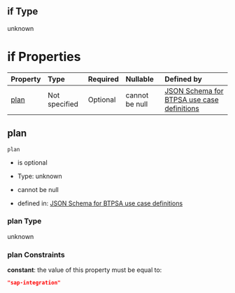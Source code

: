 ## if Type

unknown

# if Properties

| Property      | Type          | Required | Nullable       | Defined by                                                                                                                                                                                                                                  |
| :------------ | :------------ | :------- | :------------- | :------------------------------------------------------------------------------------------------------------------------------------------------------------------------------------------------------------------------------------------ |
| [plan](#plan) | Not specified | Optional | cannot be null | [JSON Schema for BTPSA use case definitions](btpsa-usecase-properties-services-items-allof-1-then-allof-83-then-allof-1-if-properties-plan.md "undefined#/properties/services/items/allOf/1/then/allOf/83/then/allOf/1/if/properties/plan") |

## plan



`plan`

*   is optional

*   Type: unknown

*   cannot be null

*   defined in: [JSON Schema for BTPSA use case definitions](btpsa-usecase-properties-services-items-allof-1-then-allof-83-then-allof-1-if-properties-plan.md "undefined#/properties/services/items/allOf/1/then/allOf/83/then/allOf/1/if/properties/plan")

### plan Type

unknown

### plan Constraints

**constant**: the value of this property must be equal to:

```json
"sap-integration"
```
